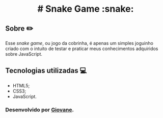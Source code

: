 <h1 align="center"># Snake Game :snake:</h1>

## Sobre :pencil2:
Esse _snake game_, ou jogo da cobrinha, é apenas um simples joguinho criado com o intuito de testar e praticar meus conhecimentos adquiridos sobre JavaScript.

## Tecnologias utilizadas :computer:
* HTML5;
* CSS3;
* JavaScript.

### Desenvolvido por [Giovane](https://github.com/Giov4ne).